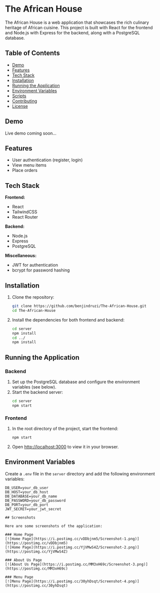 # The African House

The African House is a web application that showcases the rich culinary heritage of African cuisine. This project is built with React for the frontend and Node.js with Express for the backend, along with a PostgreSQL database.

## Table of Contents

- [Demo](#demo)
- [Features](#features)
- [Tech Stack](#tech-stack)
- [Installation](#installation)
- [Running the Application](#running-the-application)
- [Environment Variables](#environment-variables)
- [Scripts](#scripts)
- [Contributing](#contributing)
- [License](#license)

## Demo

Live demo coming soon...

## Features

- User authentication (register, login)
- View menu items
- Place orders

## Tech Stack

**Frontend:**
- React
- TailwindCSS
- React Router

**Backend:**
- Node.js
- Express
- PostgreSQL

**Miscellaneous:**
- JWT for authentication
- bcrypt for password hashing

## Installation

1. Clone the repository:
    ```bash
    git clone https://github.com/benjindruzi/The-African-House.git
    cd The-African-House
    ```

2. Install the dependencies for both frontend and backend:
    ```bash
    cd server
    npm install
    cd ../
    npm install
    ```

## Running the Application

### Backend

1. Set up the PostgreSQL database and configure the environment variables (see below).
2. Start the backend server:
    ```bash
    cd server
    npm start
    ```

### Frontend

1. In the root directory of the project, start the frontend:
    ```bash
    npm start
    ```

2. Open [http://localhost:3000](http://localhost:3000) to view it in your browser.

## Environment Variables

Create a `.env` file in the `server` directory and add the following environment variables:

```plaintext
DB_USER=your_db_user
DB_HOST=your_db_host
DB_DATABASE=your_db_name
DB_PASSWORD=your_db_password
DB_PORT=your_db_port
JWT_SECRET=your_jwt_secret

## Screenshots

Here are some screenshots of the application:

### Home Page
[![Home Page](https://i.postimg.cc/vDDbjnm5/Screenshot-1.png)](https://postimg.cc/vDDbjnm5)
[![Home Page](https://i.postimg.cc/YjVMwS4Z/Screenshot-2.png)](https://postimg.cc/YjVMwS4Z)

### About Us Page
[![About Us Page](https://i.postimg.cc/MM3xH69c/Screenshot-3.png)](https://postimg.cc/MM3xH69c)

### Menu Page
[![Menu Page](https://i.postimg.cc/30yhDsqt/Screenshot-4.png)](https://postimg.cc/30yhDsqt)

